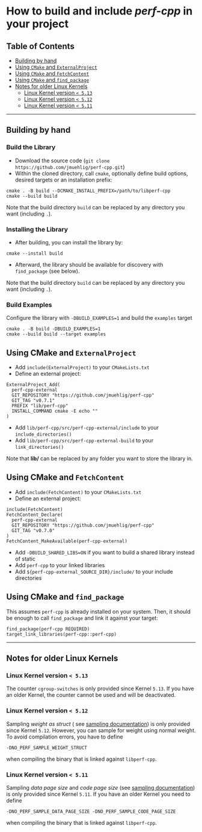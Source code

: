 # How to build and include *perf-cpp* in your project

## Table of Contents
- [Building by hand](#building-by-hand)
- [Using `CMake` and `ExternalProject`](#using-cmake-and-externalproject)
- [Using `CMake` and `FetchContent`](#using-cmake-and-fetchcontent)
- [Using `CMake` and `find_package`](#using-cmake-and-find_package)
- [Notes for older Linux Kernels](#notes-for-older-linux-kernels)
  - [Linux Kernel version `< 5.13`](#linux-kernel-version--513)
  - [Linux Kernel version `< 5.12`](#linux-kernel-version--512)
  - [Linux Kernel version `< 5.11`](#linux-kernel-version--511)
---

## Building by hand
### Build the Library
* Download the source code (`git clone https://github.com/jmuehlig/perf-cpp.git`)
* Within the cloned directory, call `cmake`, optionally define build options, desired targets or an installation prefix:

```
cmake . -B build --DCMAKE_INSTALL_PREFIX=/path/to/libperf-cpp
cmake --build build
```

Note that the build directory `build` can be replaced by any directory you want (including `.`).

### Installing the Library
* After building, you can install the library by:

```
cmake --install build
```

* Afterward, the library should be available for discovery with `find_package` (see below).

Note that the build directory `build` can be replaced by any directory you want (including `.`).

### Build Examples
Configure the library with `-DBUILD_EXAMPLES=1` and build the `examples` target
```
cmake . -B build -DBUILD_EXAMPLES=1
cmake --build build --target examples
```

## Using CMake and `ExternalProject`
* Add `include(ExternalProject)` to your `CMakeLists.txt`
* Define an external project:
```
ExternalProject_Add(
  perf-cpp-external
  GIT_REPOSITORY "https://github.com/jmuehlig/perf-cpp"
  GIT_TAG "v0.7.1"
  PREFIX "lib/perf-cpp"
  INSTALL_COMMAND cmake -E echo ""
)
```
* Add `lib/perf-cpp/src/perf-cpp-external/include` to your `include_directories()`
* Add `lib/perf-cpp/src/perf-cpp-external-build` to your `link_directories()`

Note that **lib/** can be replaced by any folder you want to store the library in.
  

## Using CMake and `FetchContent`
* Add `include(FetchContent)` to your `CMakeLists.txt`
* Define an external project:
```
include(FetchContent)
FetchContent_Declare(
  perf-cpp-external
  GIT_REPOSITORY "https://github.com/jmuehlig/perf-cpp"
  GIT_TAG "v0.7.0"
)
FetchContent_MakeAvailable(perf-cpp-external)
```
* Add `-DBUILD_SHARED_LIBS=ON` if you want to build a shared library instead of static
* Add `perf-cpp` to your linked libraries
* Add `${perf-cpp-external_SOURCE_DIR}/include/` to your include directories

## Using CMake and `find_package`

This assumes `perf-cpp` is already installed on your system. Then, it should be enough to call `find_package` and link it against your target:

```
find_package(perf-cpp REQUIRED)
target_link_libraries(perf-cpp::perf-cpp)
```
---

## Notes for older Linux Kernels
###  Linux Kernel version `< 5.13`
The counter `cgroup-switches` is only provided since Kernel `5.13`.
If you have an older Kernel, the counter cannot be used and will be deactivated.

### Linux Kernel version `< 5.12`
Sampling *weight as struct* ( see [sampling documentation](sampling.md)) is only provided since Kernel `5.12`.
However, you can sample for weight using normal weight. To avoid compilation errors, you have to define


    -DNO_PERF_SAMPLE_WEIGHT_STRUCT


when compiling the binary that is linked against `libperf-cpp`.

### Linux Kernel version `< 5.11`
Sampling *data page size* and *code page size*  (see [sampling documentation](sampling.md)) is only provided since Kernel `5.11`.
If you have an older Kernel you need to define


    -DNO_PERF_SAMPLE_DATA_PAGE_SIZE -DNO_PERF_SAMPLE_CODE_PAGE_SIZE


when compiling the binary that is linked against `libperf-cpp`.

